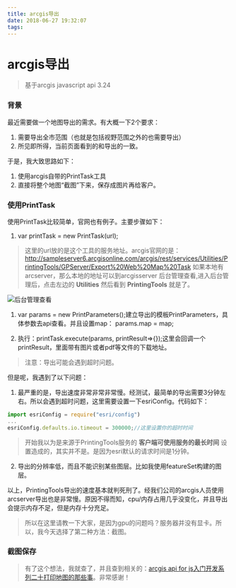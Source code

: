 ```yaml
---
title: arcgis导出
date: 2018-06-27 19:32:07
tags:
---
```

# arcgis导出

> 基于arcgis javascript api 3.24

### 背景
最近需要做一个地图导出的需求。有大概一下2个要求：
1. 需要导出全市范围（也就是包括视野范围之外的也需要导出）
2. 所见即所得，当前页面看到的和导出的一致。

于是，我大致思路如下：
1. 使用arcgis自带的PrintTask工具
2. 直接将整个地图“截图”下来，保存成图片再给客户。

### 使用PrintTask
使用PrintTask比较简单，官网也有例子。主要步骤如下：
1. var printTask = new PrintTask(url);
  > 这里的url放的是这个工具的服务地址。arcgis官网的是：http://sampleserver6.arcgisonline.com/arcgis/rest/services/Utilities/PrintingTools/GPServer/Export%20Web%20Map%20Task
  如果本地有arcserver，那么本地的地址可以到arcgisserver 后台管理查看,进入后台管理后，点击左边的 **Utilities** 然后看到 **PrintingTools** 就是了。

  ![后台管理查看](/img/arcgis-export/1.png)

1. var params = new PrintParameters();建立导出的模板PrintParameters，具体参数去api查看。并且设置map： params.map = map;

2. 执行：printTask.execute(params, printResult=>{});这里会回调一个printResult，里面带有图片或者pdf等文件的下载地址。
  > 注意：导出可能会遇到超时问题。

但是呢，我遇到了以下问题：
1. 最严重的是，导出速度非常非常非常慢。经测试，最简单的导出需要3分钟左右。所以会遇到超时问题，这里需要设置一下esriConfig。代码如下：
  ```javascript
  import esriConfig = require("esri/config")
  ...
  esriConfig.defaults.io.timeout = 300000;//这里设置你的超时时间
  ```
  > 开始我以为是来源于PrintingTools服务的 **客户端可使用服务的最长时间** 设置造成的，其实并不是。是因为esri默认的请求时间是1分钟。

2. 导出的分辨率低，而且不能识别某些图层。比如我使用featureSet构建的图层。

以上，PrintingTools导出的速度基本就判死刑了。经我们公司的arcgis人员使用arcserver导出也是非常慢。原因不得而知，cpu/内存占用几乎没变化，并且导出会提示内存不足，但是内存十分充足。
>所以在这里请教一下大家，是因为gpu的问题吗？服务器并没有显卡。所以，我今天选择了第二种方法：截图。


### 截图保存
  > 有了这个想法，我就查了，并且查到相关的：[arcgis api for js入门开发系列二十打印地图的那些事](https://www.jianshu.com/p/e7b82caa12b5)。非常感谢！

